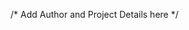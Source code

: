 /* Add Author and Project Details here */
<!-- Author : Faizan Syed -->
<!-- This folder consist of the assignment for intro to embedded systems coursera course.  -->
<!-- In this folder there are total assignment file ( stats.c and stats.h ) that are used for this assessment -->